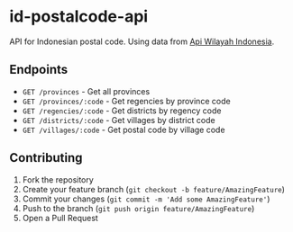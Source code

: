 # id-postalcode-api

API for Indonesian postal code. Using data from [Api Wilayah Indonesia](https://github.com/bukanekosoed/Api-Wilayah-Indonesia).

## Endpoints

- `GET /provinces` - Get all provinces
- `GET /provinces/:code` - Get regencies by province code
- `GET /regencies/:code` - Get districts by regency code
- `GET /districts/:code` - Get villages by district code
- `GET /villages/:code` - Get postal code by village code

## Contributing

1. Fork the repository
2. Create your feature branch (`git checkout -b feature/AmazingFeature`)
3. Commit your changes (`git commit -m 'Add some AmazingFeature'`)
4. Push to the branch (`git push origin feature/AmazingFeature`)
5. Open a Pull Request

